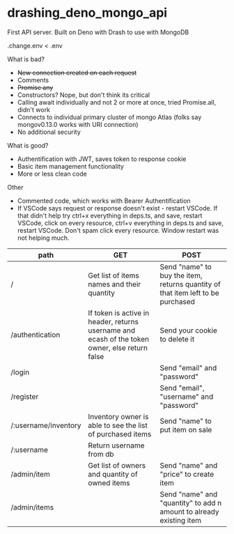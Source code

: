 # drashing_deno_mongo_api
First API server. Built on Deno with Drash to use with MongoDB

.change.env < .env




What is bad?
 - ~~New connection created on each request~~
 - Comments
 - ~~Promise any~~
 - Constructors? Nope, but don't think its critical
 - Calling await individually and not 2 or more at once, tried Promise.all, didn't work
 - Connects to individual primary cluster of mongo Atlas (folks say mongov0.13.0 works with URI connection)
 - No additional security

What is good?
 - Authentification with JWT, saves token to response cookie
 - Basic item management functionality
 - More or less clean code

Other
  - Commented code, which works with Bearer Authentification
  - If VSCode says request or response doesn't exist - restart VSCode. If that didn't help try ctrl+x everything in deps.ts, and save, restart VSCode, click on every resource, ctrl+v everything in deps.ts and save, restart VSCode. Don't spam click every resource. Window restart was not helping much.

path | GET | POST
--- | --- | ---
/ | Get list of items names and their quantity | Send "name" to buy the item, returns quantity of that item left to be purchased 
/authentication | If token is active in header, returns username and ecash of the token owner, else return false | Send your cookie to delete it
/login | | Send "email" and "password"
/register | | Send "email", "username" and "password"
/:username/inventory | Inventory owner is able to see the list of purchased items | Send "name" to put item on sale
/:username | Return username from db |
/admin/item | Get list of owners and quantity of owned items | Send "name" and "price" to create item
/admin/items | | Send "name" and "quantity" to add n amount to already existing item
